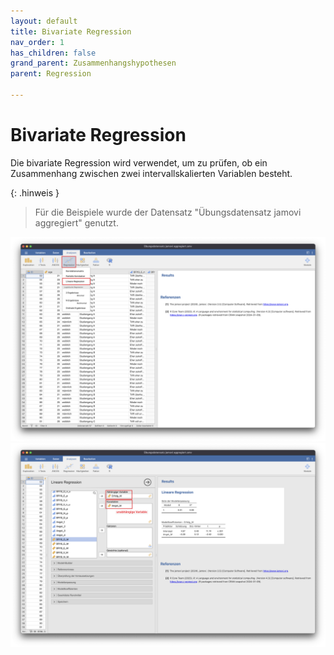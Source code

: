 ```yaml
---
layout: default
title: Bivariate Regression
nav_order: 1
has_children: false
grand_parent: Zusammenhangshypothesen
parent: Regression

---
```


# Bivariate Regression
Die bivariate Regression wird verwendet, um zu prüfen, ob ein Zusammenhang zwischen zwei intervallskalierten Variablen besteht.

{: .hinweis }
> Für die Beispiele wurde der Datensatz "Übungsdatensatz jamovi aggregiert" genutzt.

<a href="./pics/05_03_01_01.png" target="_blank">
  <img src="./pics/05_03_01_01.png"/>
</a>

<a href="./pics/05_03_01_02.png" target="_blank">
  <img src="./pics/05_03_01_02.png"/>
</a>